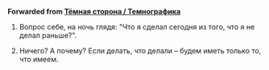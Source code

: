 **Forwarded from [Тёмная сторона / Темнографика](https://t.me/temno/1314)**

1. Вопрос себе, на ночь глядя: "Что я сделал сегодня из того, что я не делал раньше?".

2. Ничего? А почему? Если делать, что делали – будем иметь только то, что имеем.